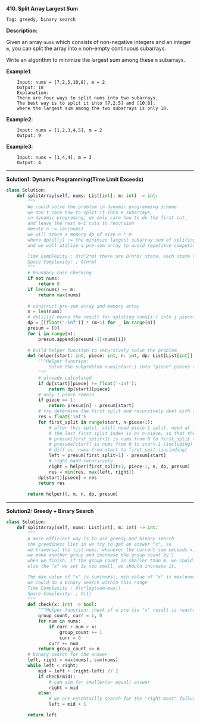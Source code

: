 **410. Split Array Largest Sum**

```Tag: greedy, binary search```

**Description:**

Given an array ```nums``` which consists of non-negative integers and an integer ```m```, you can split the array into ```m``` non-empty continuous subarrays.

Write an algorithm to minimize the largest sum among these ```m``` subarrays.



**Example1**:

        Input: nums = [7,2,5,10,8], m = 2
        Output: 18
        Explanation:
        There are four ways to split nums into two subarrays.
        The best way is to split it into [7,2,5] and [10,8],
        where the largest sum among the two subarrays is only 18.
        
**Example2**:

        Input: nums = [1,2,3,4,5], m = 2
        Output: 9
        
**Example3**:

        Input: nums = [1,4,4], m = 3
        Output: 4

-----------

**Solution1: Dynamic Programming(Time Limit Exceeds)**

```python
class Solution:
    def splitArray(self, nums: List[int], m: int) -> int:
        """
        We could solve the problem in dynamic programming scheme
        we don't care how to split it into m subarrays,
        in dynamic programing, we only care how to do the first cut,
        and leave the rest m-1 cuts to recursion
        denote n := len(nums)
        we will store a memory dp of size n * m
        where dp[i][j] := the minimize largest subarray sum of spliting nums[i:] into j pieces
        and we will utilize a pre-sum array to avoid repetitve computation

        Time Complexity : O(n^2*m) there are O(n*m) state, each state takes O(n)
        Space Complexity: ; O(n*m)
        """
        # boundary case checking
        if not nums: 
            return 0
        if len(nums) == m:
            return max(nums)
        
        # construct pre-sum array and memory array
        n = len(nums)
        # dp[i][j] means the result for spliting nums[i:] into j pieces
        dp = [[float('-inf')] * (m+1) for _ in range(n)]
        presum = [0]
        for i in range(n):
            presum.append(presum[-1]+nums[i])
        
        # build helper function to recursively solve the problem
        def helper(start: int, piece: int, n: int, dp: List[List[int]], presum: List[int]) -> int:
            """Helper function:
                Solve the subproblem nums[start:] into "piece" pieces and return answer
            """
            # already calculated
            if dp[start][piece] != float('-inf'):
                return dp[start][piece]
            # only 1 piece remain
            if piece == 1:
                return presum[n] - presum[start]
            # try determine the first split and recursively deal with the rest piece-1 splits
            res = float('inf')
            for first_split in range(start, n-piece+1):
                # after this split, still need piece-1 split, need at least piece-1 elements to be splited upon
                # the last first_split index is on n-piece, so that there are piece-1 elements remaining for rest split
                # presum[first_split+1] is nums from 0 to first_split (including)
                # presume[start] is nums from 0 to start-1 (including)
                # diff is  nums from start to first_spit (including)
                left = presum[first_split+1] - presum[start]
                # right hand recursively
                right = helper(first_split+1, piece-1, n, dp, presum)
                res = min(res, max(left, right))
            dp[start][piece] = res
            return res
        
        return helper(0, m, n, dp, presum)    
```
-----------

**Solution2: Greedy + Binary Search**

```python
class Solution:
    def splitArray(self, nums: List[int], m: int) -> int:
        """
        A more efficient way is to use greedy and binary search
        the greediness lies in we try to get an answer "x", so 
        we traversal the list nums, whenever the current sum exceeds x,
        we make another group and increase the group count by 1
        when we finish, if the group count is smaller than m, we could aim for some better "x", i.e. smaller
        else the "x" we set is too small, we should increase it.

        The max value of "x" is sum(nums), min value of "x" is max(nums),
        we could do a binary search within this range
        Time Complexity : O(n*log(sum-max))
        Space Complexity: ; O(1)
        """
        def check(x: int) -> bool:
            """Helper function: check if a pre-fix "x" result is reachable or not"""
            group_count, curr = 1, 0
            for num in nums:
                if curr + num > x:
                    group_count += 1
                    curr = 0
                curr += num
            return group_count <= m
        # binary search for the answer
        left, right = max(nums), sum(nums)
        while left < right:
            mid = left + (right-left) // 2
            if check(mid):
                # can aim for smaller(or equal) answer
                right = mid
            else:
                # we are essentailly search for the "right-most" failure and plus 1 to it
                left = mid + 1

        return left 
```
